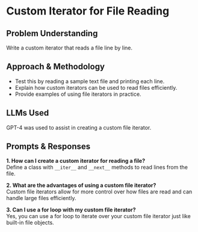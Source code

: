 # Custom Iterator for File Reading

## Problem Understanding
Write a custom iterator that reads a file line by line.

## Approach & Methodology
- Test this by reading a sample text file and printing each line.
- Explain how custom iterators can be used to read files efficiently.
- Provide examples of using file iterators in practice.

## LLMs Used
GPT-4 was used to assist in creating a custom file iterator.

## Prompts & Responses
**1. How can I create a custom iterator for reading a file?**  
Define a class with `__iter__` and `__next__` methods to read lines from the file.

**2. What are the advantages of using a custom file iterator?**  
Custom file iterators allow for more control over how files are read and can handle large files efficiently.

**3. Can I use a for loop with my custom file iterator?**  
Yes, you can use a for loop to iterate over your custom file iterator just like built-in file objects.
